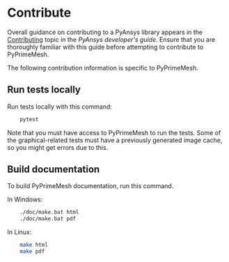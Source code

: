 # Contribute

Overall guidance on contributing to a PyAnsys library appears in the
[Contributing] topic in the *PyAnsys developer's guide*. Ensure that you
are thoroughly familiar with this guide before attempting to contribute to
PyPrimeMesh.

The following contribution information is specific to PyPrimeMesh.

[Contributing]: https://dev.docs.pyansys.com/how-to/contributing.html

## Run tests locally

Run tests locally with this command:

```bash
    pytest
```

Note that you must have access to PyPrimeMesh to run the tests.
Some of the graphical-related tests must have a previously generated image cache, so
you might get errors due to this.

## Build documentation

To build PyPrimeMesh documentation, run this command.

In Windows:
```bash
    ./doc/make.bat html
    ./doc/make.bat pdf
```

In Linux:
```bash
    make html
    make pdf
```